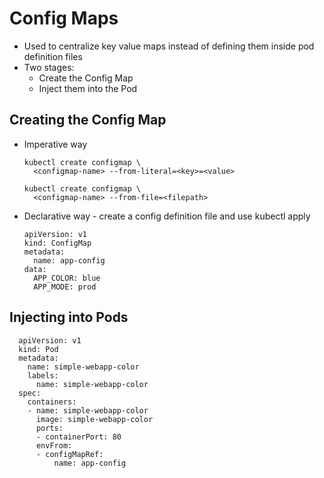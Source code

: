 # Config Maps

- Used to centralize key value maps instead of defining them inside pod definition files
- Two stages:
  - Create the Config Map
  - Inject them into the Pod

## Creating the Config Map

- Imperative way
  
      kubectl create configmap \
        <configmap-name> --from-literal=<key>=<value>

      kubectl create configmap \
        <configmap-name> --from-file=<filepath>

- Declarative way - create a config definition file and use kubectl apply

      apiVersion: v1
      kind: ConfigMap
      metadata:
        name: app-config
      data:
        APP_COLOR: blue
        APP_MODE: prod

      
## Injecting into Pods

      apiVersion: v1
      kind: Pod
      metadata:
        name: simple-webapp-color
        labels:
          name: simple-webapp-color
      spec:
        containers:
        - name: simple-webapp-color
          image: simple-webapp-color
          ports:
          - containerPort: 80
          envFrom:
          - configMapRef:
              name: app-config
